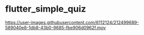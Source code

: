 # flutter_simple_quiz


https://user-images.githubusercontent.com/6112124/212499689-589040e8-1db8-43b0-9685-fbe906d0962f.mov

